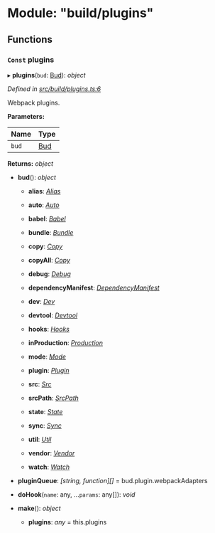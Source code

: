 # Module: "build/plugins"

## Functions

### `Const` plugins

▸ **plugins**(`bud`: [Bud](_bud_util_types_.md#bud)): *object*

*Defined in [src/build/plugins.ts:6](https://github.com/roots/bud-support/blob/bd00b72/src/build/plugins.ts#L6)*

Webpack plugins.

**Parameters:**

Name | Type |
------ | ------ |
`bud` | [Bud](_bud_util_types_.md#bud) |

**Returns:** *object*

* **bud**(): *object*

  * **alias**: *[Alias](_bud_api_types_.md#alias)*

  * **auto**: *[Auto](_bud_api_types_.md#auto)*

  * **babel**: *[Babel](_bud_api_types_.md#babel)*

  * **bundle**: *[Bundle](_bud_api_types_.md#bundle)*

  * **copy**: *[Copy](_bud_state_types_.md#copy)*

  * **copyAll**: *[Copy](_bud_state_types_.md#copy)*

  * **debug**: *[Debug](_bud_api_types_.md#debug)*

  * **dependencyManifest**: *[DependencyManifest](_bud_api_types_.md#dependencymanifest)*

  * **dev**: *[Dev](_bud_state_types_.md#dev)*

  * **devtool**: *[Devtool](_bud_api_types_.md#devtool)*

  * **hooks**: *[Hooks](_bud_hooks_types_.md#hooks)*

  * **inProduction**: *[Production](_bud_types_.md#production)*

  * **mode**: *[Mode](_bud_types_.md#mode)*

  * **plugin**: *[Plugin](_bud_plugin_types_.md#plugin)*

  * **src**: *[Src](_bud_api_types_.md#src)*

  * **srcPath**: *[SrcPath](_bud_api_types_.md#srcpath)*

  * **state**: *[State](_bud_state_types_.md#state)*

  * **sync**: *[Sync](_bud_api_types_.md#sync)*

  * **util**: *[Util](_bud_util_types_.md#util)*

  * **vendor**: *[Vendor](_bud_state_types_.md#vendor)*

  * **watch**: *[Watch](_bud_api_types_.md#watch)*

* **pluginQueue**: *[string, function][]* = bud.plugin.webpackAdapters

* **doHook**(`name`: any, ...`params`: any[]): *void*

* **make**(): *object*

  * **plugins**: *any* = this.plugins
